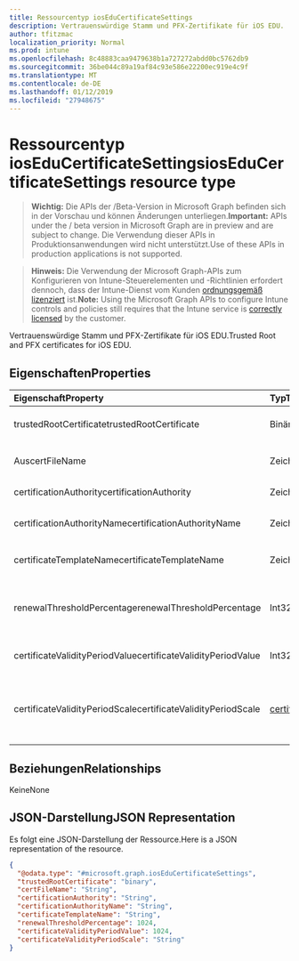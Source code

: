 ```yaml
---
title: Ressourcentyp iosEduCertificateSettings
description: Vertrauenswürdige Stamm und PFX-Zertifikate für iOS EDU.
author: tfitzmac
localization_priority: Normal
ms.prod: intune
ms.openlocfilehash: 8c48883caa9479638b1a727272abdd0bc5762db9
ms.sourcegitcommit: 36be044c89a19af84c93e586e22200ec919e4c9f
ms.translationtype: MT
ms.contentlocale: de-DE
ms.lasthandoff: 01/12/2019
ms.locfileid: "27948675"
---
```

# <a name="ioseducertificatesettings-resource-type"></a><span data-ttu-id="67002-103">Ressourcentyp iosEduCertificateSettings</span><span class="sxs-lookup"><span data-stu-id="67002-103">iosEduCertificateSettings resource type</span></span>

> <span data-ttu-id="67002-104">**Wichtig:** Die APIs der /Beta-Version in Microsoft Graph befinden sich in der Vorschau und können Änderungen unterliegen.</span><span class="sxs-lookup"><span data-stu-id="67002-104">**Important:** APIs under the / beta version in Microsoft Graph are in preview and are subject to change.</span></span> <span data-ttu-id="67002-105">Die Verwendung dieser APIs in Produktionsanwendungen wird nicht unterstützt.</span><span class="sxs-lookup"><span data-stu-id="67002-105">Use of these APIs in production applications is not supported.</span></span>

> <span data-ttu-id="67002-106">**Hinweis:** Die Verwendung der Microsoft Graph-APIs zum Konfigurieren von Intune-Steuerelementen und -Richtlinien erfordert dennoch, dass der Intune-Dienst vom Kunden [ordnungsgemäß lizenziert](https://go.microsoft.com/fwlink/?linkid=839381) ist.</span><span class="sxs-lookup"><span data-stu-id="67002-106">**Note:** Using the Microsoft Graph APIs to configure Intune controls and policies still requires that the Intune service is [correctly licensed](https://go.microsoft.com/fwlink/?linkid=839381) by the customer.</span></span>

<span data-ttu-id="67002-107">Vertrauenswürdige Stamm und PFX-Zertifikate für iOS EDU.</span><span class="sxs-lookup"><span data-stu-id="67002-107">Trusted Root and PFX certificates for iOS EDU.</span></span>
## <a name="properties"></a><span data-ttu-id="67002-108">Eigenschaften</span><span class="sxs-lookup"><span data-stu-id="67002-108">Properties</span></span>
|<span data-ttu-id="67002-109">Eigenschaft</span><span class="sxs-lookup"><span data-stu-id="67002-109">Property</span></span>|<span data-ttu-id="67002-110">Typ</span><span class="sxs-lookup"><span data-stu-id="67002-110">Type</span></span>|<span data-ttu-id="67002-111">Beschreibung</span><span class="sxs-lookup"><span data-stu-id="67002-111">Description</span></span>|
|:---|:---|:---|
|<span data-ttu-id="67002-112">trustedRootCertificate</span><span class="sxs-lookup"><span data-stu-id="67002-112">trustedRootCertificate</span></span>|<span data-ttu-id="67002-113">Binär</span><span class="sxs-lookup"><span data-stu-id="67002-113">Binary</span></span>|<span data-ttu-id="67002-114">Zertifikat der vertrauenswürdigen Stammzertifizierungsstellen.</span><span class="sxs-lookup"><span data-stu-id="67002-114">Trusted Root Certificate.</span></span>|
|<span data-ttu-id="67002-115">Aus</span><span class="sxs-lookup"><span data-stu-id="67002-115">certFileName</span></span>|<span data-ttu-id="67002-116">Zeichenfolge</span><span class="sxs-lookup"><span data-stu-id="67002-116">String</span></span>|<span data-ttu-id="67002-117">Der Dateiname in der Benutzeroberfläche angezeigt.</span><span class="sxs-lookup"><span data-stu-id="67002-117">File name to display in UI.</span></span>|
|<span data-ttu-id="67002-118">certificationAuthority</span><span class="sxs-lookup"><span data-stu-id="67002-118">certificationAuthority</span></span>|<span data-ttu-id="67002-119">Zeichenfolge</span><span class="sxs-lookup"><span data-stu-id="67002-119">String</span></span>|<span data-ttu-id="67002-120">PKCS Zertifizierungsstelle.</span><span class="sxs-lookup"><span data-stu-id="67002-120">PKCS Certification Authority.</span></span>|
|<span data-ttu-id="67002-121">certificationAuthorityName</span><span class="sxs-lookup"><span data-stu-id="67002-121">certificationAuthorityName</span></span>|<span data-ttu-id="67002-122">Zeichenfolge</span><span class="sxs-lookup"><span data-stu-id="67002-122">String</span></span>|<span data-ttu-id="67002-123">Name der Zertifizierungsstelle PKCS.</span><span class="sxs-lookup"><span data-stu-id="67002-123">PKCS Certification Authority Name.</span></span>|
|<span data-ttu-id="67002-124">certificateTemplateName</span><span class="sxs-lookup"><span data-stu-id="67002-124">certificateTemplateName</span></span>|<span data-ttu-id="67002-125">Zeichenfolge</span><span class="sxs-lookup"><span data-stu-id="67002-125">String</span></span>|<span data-ttu-id="67002-126">Name der PKCS Zertifikatsvorlage.</span><span class="sxs-lookup"><span data-stu-id="67002-126">PKCS Certificate Template Name.</span></span>|
|<span data-ttu-id="67002-127">renewalThresholdPercentage</span><span class="sxs-lookup"><span data-stu-id="67002-127">renewalThresholdPercentage</span></span>|<span data-ttu-id="67002-128">Int32</span><span class="sxs-lookup"><span data-stu-id="67002-128">Int32</span></span>|<span data-ttu-id="67002-129">Zertifikat Erneuerung Schwellenwertprozentsatz.</span><span class="sxs-lookup"><span data-stu-id="67002-129">Certificate renewal threshold percentage.</span></span> <span data-ttu-id="67002-130">Gültige Werte 1 bis 99</span><span class="sxs-lookup"><span data-stu-id="67002-130">Valid values 1 to 99</span></span>|
|<span data-ttu-id="67002-131">certificateValidityPeriodValue</span><span class="sxs-lookup"><span data-stu-id="67002-131">certificateValidityPeriodValue</span></span>|<span data-ttu-id="67002-132">Int32</span><span class="sxs-lookup"><span data-stu-id="67002-132">Int32</span></span>|<span data-ttu-id="67002-133">Wert für die Gültigkeitsdauer des Zertifikats.</span><span class="sxs-lookup"><span data-stu-id="67002-133">Value for the Certificate Validity Period.</span></span>|
|<span data-ttu-id="67002-134">certificateValidityPeriodScale</span><span class="sxs-lookup"><span data-stu-id="67002-134">certificateValidityPeriodScale</span></span>|[<span data-ttu-id="67002-135">certificateValidityPeriodScale</span><span class="sxs-lookup"><span data-stu-id="67002-135">certificateValidityPeriodScale</span></span>](../resources/intune-deviceconfig-certificatevalidityperiodscale.md)|<span data-ttu-id="67002-136">Skalierung für die Gültigkeitsdauer des Zertifikats.</span><span class="sxs-lookup"><span data-stu-id="67002-136">Scale for the Certificate Validity Period.</span></span> <span data-ttu-id="67002-137">Mögliche Werte sind: `days`, `months` und `years`.</span><span class="sxs-lookup"><span data-stu-id="67002-137">Possible values are: `days`, `months`, `years`.</span></span>|

## <a name="relationships"></a><span data-ttu-id="67002-138">Beziehungen</span><span class="sxs-lookup"><span data-stu-id="67002-138">Relationships</span></span>
<span data-ttu-id="67002-139">Keine</span><span class="sxs-lookup"><span data-stu-id="67002-139">None</span></span>
## <a name="json-representation"></a><span data-ttu-id="67002-140">JSON-Darstellung</span><span class="sxs-lookup"><span data-stu-id="67002-140">JSON Representation</span></span>
<span data-ttu-id="67002-141">Es folgt eine JSON-Darstellung der Ressource.</span><span class="sxs-lookup"><span data-stu-id="67002-141">Here is a JSON representation of the resource.</span></span>
<!-- {
  "blockType": "resource",
  "@odata.type": "microsoft.graph.iosEduCertificateSettings"
}
-->
``` json
{
  "@odata.type": "#microsoft.graph.iosEduCertificateSettings",
  "trustedRootCertificate": "binary",
  "certFileName": "String",
  "certificationAuthority": "String",
  "certificationAuthorityName": "String",
  "certificateTemplateName": "String",
  "renewalThresholdPercentage": 1024,
  "certificateValidityPeriodValue": 1024,
  "certificateValidityPeriodScale": "String"
}
```





